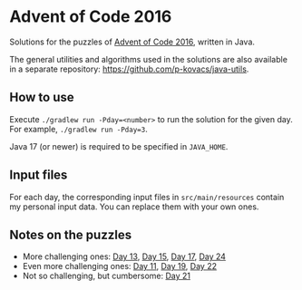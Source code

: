 # Advent of Code 2016

Solutions for the puzzles of [Advent of Code 2016](https://adventofcode.com/2016), written in Java.

The general utilities and algorithms used in the solutions are also available in a separate repository: https://github.com/p-kovacs/java-utils.

## How to use

Execute `./gradlew run -Pday=<number>` to run the solution for the given day. For example, `./gradlew run -Pday=3`.

Java 17 (or newer) is required to be specified in `JAVA_HOME`.

## Input files

For each day, the corresponding input files in `src/main/resources` contain my personal input data.
You can replace them with your own ones.

## Notes on the puzzles

* More challenging ones:
[Day 13](https://adventofcode.com/2016/day/13),
[Day 15](https://adventofcode.com/2016/day/15),
[Day 17](https://adventofcode.com/2016/day/17),
[Day 24](https://adventofcode.com/2016/day/24)
* Even more challenging ones:
[Day 11](https://adventofcode.com/2016/day/11),
[Day 19](https://adventofcode.com/2016/day/19),
[Day 22](https://adventofcode.com/2016/day/22)
* Not so challenging, but cumbersome:
[Day 21](https://adventofcode.com/2016/day/21)
